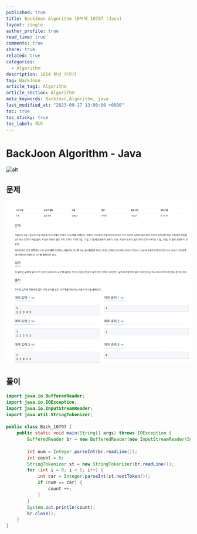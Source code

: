 ```yaml
---
published: true
title: BackJoon Algorithm 10부제 10797 (Java)
layout: single
author_profile: true
read_time: true
comments: true
share: true
related: true
categories:
  - Algorithm
description: 1654 랜선 자르기
tag: BackJoon
article_tag1: Algorithm
article_section: Algorithm
meta_keywords: BackJoon,Algorithm, java
last_modified_at: "2023-09-17 13:00:00 +0800"
toc: true
toc_sticky: true
toc_label: 목차
---
```


# BackJoon Algorithm - Java

![alt](https://d2gd6pc034wcta.cloudfront.net/images/logo@2x.png)

## 문제

![alt](/assets/images/post/Algorithm/10797.png)

## 풀이

```java
import java.io.BufferedReader;
import java.io.IOException;
import java.io.InputStreamReader;
import java.util.StringTokenizer;

public class Back_10797 {
    public static void main(String[] args) throws IOException {
        BufferedReader br = new BufferedReader(new InputStreamReader(System.in));

        int num = Integer.parseInt(br.readLine());
        int count = 0;
        StringTokenizer st = new StringTokenizer(br.readLine());
        for (int i = 0; i < 5; i++) {
            int car = Integer.parseInt(st.nextToken());
            if (num == car) {
                count ++;
            }
        }
        System.out.println(count);
        br.close();
    }
}

```
